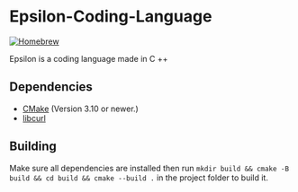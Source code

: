 # Epsilon-Coding-Language
[![Homebrew](https://img.shields.io/badge/Homebrew-FBB040?logo=homebrew&logoColor=fff)](#) 

Epsilon is a coding language made in C ++
## Dependencies
- [CMake](https://cmake.org/) (Version 3.10 or newer.)
- [libcurl](https://curl.se/)
## Building
Make sure all dependencies are installed then run `mkdir build && cmake -B build && cd build && cmake --build .` in the project folder to build it.
